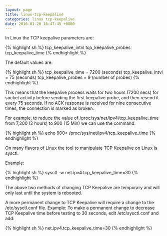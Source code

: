 ```yaml
---
layout: page
title: linux-tcp-keepalive
categories: linux tcp-keepalive
date: 2016-01-20 16:47:45 +0800
---
```


In Linux the TCP keepalive parameters are:

{% highlight sh %}
tcp_keepalive_intvl
tcp_keepalive_probes
tcp_keepalive_time
{% endhighlight %}

The default values are:

{% highlight sh %}
tcp_keepalive_time = 7200 (seconds)
tcp_keepalive_intvl = 75 (seconds)
tcp_keepalive_probes = 9 (number of probes)
{% endhighlight %}

This means that the keepalive process waits for two hours (7200 secs) for socket activity before sending the first keepalive probe, and then resend it every 75 seconds. If no ACK response is received for nine consecutive times, the connection is marked as broken. 

For example, to reduce the value of /proc/sys/net/ipv4/tcp_keepalive_time from 7,200 (2 hours) to 900 (15 Min) we can use  the command: 
 
{% highlight sh %}
echo 900> /proc/sys/net/ipv4/tcp_keepalive_time 
{% endhighlight %}

On many flavors of Linux the tool to manipulate TCP Keepalive on Linux is sysctl.

Example:

{% highlight sh %}
sysctl -w net.ipv4.tcp_keepalive_time=30 
{% endhighlight %}
 
The above two methods of changing TCP Keepalive are temporary and will only last until the system is rebooted.

A more permanent change to TCP Keepalive will require a change to the /etc/sysctl.conf file.
Example:
To make a permanent change to decrease TCP Keepalive time before testing to 30 seconds, edit /etc/sysctl.conf and add: 
 
{% highlight sh %}
net.ipv4.tcp_keepalive_time=30 
{% endhighlight %}
